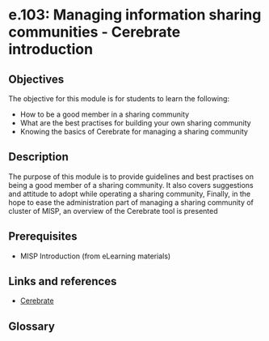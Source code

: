 # e.103: Managing information sharing communities - Cerebrate introduction

## Objectives
The objective for this module is for students to learn the following:
- How to be a good member in a sharing community
- What are the best practises for building your own sharing community
- Knowing the basics of Cerebrate for managing a sharing community

## Description
The purpose of this module is to provide guidelines and best practises on being a good member of a sharing community.
It also covers suggestions and attitude to adopt while operating a sharing community,
Finally, in the hope to ease the administration part of managing a sharing community of cluster of MISP, an overview of the Cerebrate tool is presented

## Prerequisites
- MISP Introduction (from eLearning materials)

## Links and references
- [Cerebrate](https://github.com/cerebrate-project/cerebrate)

## Glossary

